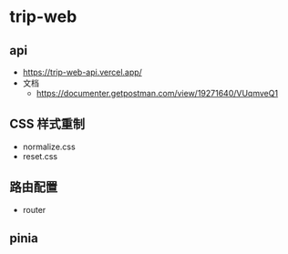 # trip-web
## api
- https://trip-web-api.vercel.app/
- 文档
    - https://documenter.getpostman.com/view/19271640/VUqmveQ1
## CSS 样式重制
- normalize.css
- reset.css

## 路由配置
- router

## pinia
